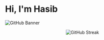 # Hi, I'm Hasib

![GitHub Banner](https://i.ibb.co/0Y3DfXp/Linkdn-banner.png)

<div align="center">

  <img src="https://github-readme-streak-stats.herokuapp.com/?user=kaziabulhasib" alt="GitHub Streak" />
  
</div>

